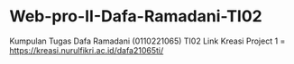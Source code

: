 # Web-pro-II-Dafa-Ramadani-TI02
Kumpulan Tugas Dafa Ramadani (0110221065) TI02
Link Kreasi Project 1 = https://kreasi.nurulfikri.ac.id/dafa21065ti/
